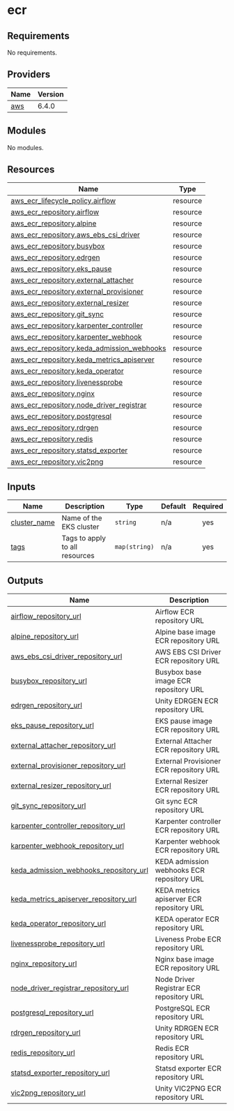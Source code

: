# ecr

<!-- BEGINNING OF PRE-COMMIT-TERRAFORM DOCS HOOK -->
## Requirements

No requirements.

## Providers

| Name | Version |
|------|---------|
| <a name="provider_aws"></a> [aws](#provider\_aws) | 6.4.0 |

## Modules

No modules.

## Resources

| Name | Type |
|------|------|
| [aws_ecr_lifecycle_policy.airflow](https://registry.terraform.io/providers/hashicorp/aws/latest/docs/resources/ecr_lifecycle_policy) | resource |
| [aws_ecr_repository.airflow](https://registry.terraform.io/providers/hashicorp/aws/latest/docs/resources/ecr_repository) | resource |
| [aws_ecr_repository.alpine](https://registry.terraform.io/providers/hashicorp/aws/latest/docs/resources/ecr_repository) | resource |
| [aws_ecr_repository.aws_ebs_csi_driver](https://registry.terraform.io/providers/hashicorp/aws/latest/docs/resources/ecr_repository) | resource |
| [aws_ecr_repository.busybox](https://registry.terraform.io/providers/hashicorp/aws/latest/docs/resources/ecr_repository) | resource |
| [aws_ecr_repository.edrgen](https://registry.terraform.io/providers/hashicorp/aws/latest/docs/resources/ecr_repository) | resource |
| [aws_ecr_repository.eks_pause](https://registry.terraform.io/providers/hashicorp/aws/latest/docs/resources/ecr_repository) | resource |
| [aws_ecr_repository.external_attacher](https://registry.terraform.io/providers/hashicorp/aws/latest/docs/resources/ecr_repository) | resource |
| [aws_ecr_repository.external_provisioner](https://registry.terraform.io/providers/hashicorp/aws/latest/docs/resources/ecr_repository) | resource |
| [aws_ecr_repository.external_resizer](https://registry.terraform.io/providers/hashicorp/aws/latest/docs/resources/ecr_repository) | resource |
| [aws_ecr_repository.git_sync](https://registry.terraform.io/providers/hashicorp/aws/latest/docs/resources/ecr_repository) | resource |
| [aws_ecr_repository.karpenter_controller](https://registry.terraform.io/providers/hashicorp/aws/latest/docs/resources/ecr_repository) | resource |
| [aws_ecr_repository.karpenter_webhook](https://registry.terraform.io/providers/hashicorp/aws/latest/docs/resources/ecr_repository) | resource |
| [aws_ecr_repository.keda_admission_webhooks](https://registry.terraform.io/providers/hashicorp/aws/latest/docs/resources/ecr_repository) | resource |
| [aws_ecr_repository.keda_metrics_apiserver](https://registry.terraform.io/providers/hashicorp/aws/latest/docs/resources/ecr_repository) | resource |
| [aws_ecr_repository.keda_operator](https://registry.terraform.io/providers/hashicorp/aws/latest/docs/resources/ecr_repository) | resource |
| [aws_ecr_repository.livenessprobe](https://registry.terraform.io/providers/hashicorp/aws/latest/docs/resources/ecr_repository) | resource |
| [aws_ecr_repository.nginx](https://registry.terraform.io/providers/hashicorp/aws/latest/docs/resources/ecr_repository) | resource |
| [aws_ecr_repository.node_driver_registrar](https://registry.terraform.io/providers/hashicorp/aws/latest/docs/resources/ecr_repository) | resource |
| [aws_ecr_repository.postgresql](https://registry.terraform.io/providers/hashicorp/aws/latest/docs/resources/ecr_repository) | resource |
| [aws_ecr_repository.rdrgen](https://registry.terraform.io/providers/hashicorp/aws/latest/docs/resources/ecr_repository) | resource |
| [aws_ecr_repository.redis](https://registry.terraform.io/providers/hashicorp/aws/latest/docs/resources/ecr_repository) | resource |
| [aws_ecr_repository.statsd_exporter](https://registry.terraform.io/providers/hashicorp/aws/latest/docs/resources/ecr_repository) | resource |
| [aws_ecr_repository.vic2png](https://registry.terraform.io/providers/hashicorp/aws/latest/docs/resources/ecr_repository) | resource |

## Inputs

| Name | Description | Type | Default | Required |
|------|-------------|------|---------|:--------:|
| <a name="input_cluster_name"></a> [cluster\_name](#input\_cluster\_name) | Name of the EKS cluster | `string` | n/a | yes |
| <a name="input_tags"></a> [tags](#input\_tags) | Tags to apply to all resources | `map(string)` | n/a | yes |

## Outputs

| Name | Description |
|------|-------------|
| <a name="output_airflow_repository_url"></a> [airflow\_repository\_url](#output\_airflow\_repository\_url) | Airflow ECR repository URL |
| <a name="output_alpine_repository_url"></a> [alpine\_repository\_url](#output\_alpine\_repository\_url) | Alpine base image ECR repository URL |
| <a name="output_aws_ebs_csi_driver_repository_url"></a> [aws\_ebs\_csi\_driver\_repository\_url](#output\_aws\_ebs\_csi\_driver\_repository\_url) | AWS EBS CSI Driver ECR repository URL |
| <a name="output_busybox_repository_url"></a> [busybox\_repository\_url](#output\_busybox\_repository\_url) | Busybox base image ECR repository URL |
| <a name="output_edrgen_repository_url"></a> [edrgen\_repository\_url](#output\_edrgen\_repository\_url) | Unity EDRGEN ECR repository URL |
| <a name="output_eks_pause_repository_url"></a> [eks\_pause\_repository\_url](#output\_eks\_pause\_repository\_url) | EKS pause image ECR repository URL |
| <a name="output_external_attacher_repository_url"></a> [external\_attacher\_repository\_url](#output\_external\_attacher\_repository\_url) | External Attacher ECR repository URL |
| <a name="output_external_provisioner_repository_url"></a> [external\_provisioner\_repository\_url](#output\_external\_provisioner\_repository\_url) | External Provisioner ECR repository URL |
| <a name="output_external_resizer_repository_url"></a> [external\_resizer\_repository\_url](#output\_external\_resizer\_repository\_url) | External Resizer ECR repository URL |
| <a name="output_git_sync_repository_url"></a> [git\_sync\_repository\_url](#output\_git\_sync\_repository\_url) | Git sync ECR repository URL |
| <a name="output_karpenter_controller_repository_url"></a> [karpenter\_controller\_repository\_url](#output\_karpenter\_controller\_repository\_url) | Karpenter controller ECR repository URL |
| <a name="output_karpenter_webhook_repository_url"></a> [karpenter\_webhook\_repository\_url](#output\_karpenter\_webhook\_repository\_url) | Karpenter webhook ECR repository URL |
| <a name="output_keda_admission_webhooks_repository_url"></a> [keda\_admission\_webhooks\_repository\_url](#output\_keda\_admission\_webhooks\_repository\_url) | KEDA admission webhooks ECR repository URL |
| <a name="output_keda_metrics_apiserver_repository_url"></a> [keda\_metrics\_apiserver\_repository\_url](#output\_keda\_metrics\_apiserver\_repository\_url) | KEDA metrics apiserver ECR repository URL |
| <a name="output_keda_operator_repository_url"></a> [keda\_operator\_repository\_url](#output\_keda\_operator\_repository\_url) | KEDA operator ECR repository URL |
| <a name="output_livenessprobe_repository_url"></a> [livenessprobe\_repository\_url](#output\_livenessprobe\_repository\_url) | Liveness Probe ECR repository URL |
| <a name="output_nginx_repository_url"></a> [nginx\_repository\_url](#output\_nginx\_repository\_url) | Nginx base image ECR repository URL |
| <a name="output_node_driver_registrar_repository_url"></a> [node\_driver\_registrar\_repository\_url](#output\_node\_driver\_registrar\_repository\_url) | Node Driver Registrar ECR repository URL |
| <a name="output_postgresql_repository_url"></a> [postgresql\_repository\_url](#output\_postgresql\_repository\_url) | PostgreSQL ECR repository URL |
| <a name="output_rdrgen_repository_url"></a> [rdrgen\_repository\_url](#output\_rdrgen\_repository\_url) | Unity RDRGEN ECR repository URL |
| <a name="output_redis_repository_url"></a> [redis\_repository\_url](#output\_redis\_repository\_url) | Redis ECR repository URL |
| <a name="output_statsd_exporter_repository_url"></a> [statsd\_exporter\_repository\_url](#output\_statsd\_exporter\_repository\_url) | Statsd exporter ECR repository URL |
| <a name="output_vic2png_repository_url"></a> [vic2png\_repository\_url](#output\_vic2png\_repository\_url) | Unity VIC2PNG ECR repository URL |
<!-- END OF PRE-COMMIT-TERRAFORM DOCS HOOK -->

